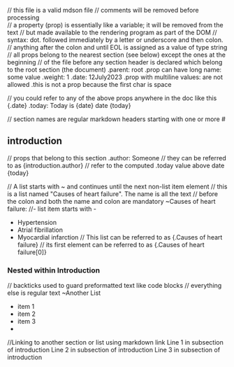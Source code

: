 // this file is a valid mdson file
// comments will be removed before processing	
// a property (prop) is essentially like a variable; it will be removed from the text
// but made available to the rendering program as part of the DOM
// syntax: dot. followed immediately by a letter or underscore and then colon.
// anything after the colon and until EOL is assigned as a value of type string
// all props belong to the nearest section (see below) except the ones at the beginning
// of the file before any section header is declared which belong to the root section (the document)
.parent: root 
.prop can have long name: some value
.weight: 1
.date: 12July2023
.prop with multiline values: are not allowed
 .this is not a prop because the first char is space

// you could refer to any of the above props anywhere in the doc like this {.date}
.today: Today is {date}
date {today}

// section names are regular markdown headers starting with one or more #
## introduction
// props that belong to this section
.author: Someone
// they can be referred to as {introduction.author}
// refer to the computed .today value above
date {today}

// A list starts with ~ and continues until the next non-list item element 
// this is a list named "Causes of heart failure". The name is all the text
// before the colon and both the name and colon are mandatory
~Causes of heart failure:
//- list item starts with -
- Hypertension
- Atrial fibrillation
- Myocardial infarction
// This list can be referred to as {.Causes of heart failure}
// its first element can be referred to as {.Causes of heart failure[0]}

### Nested within Introduction
// backticks used to guard preformatted text like code blocks 
// everything else is regular text
~Another List
- item 1
- item 2
- item 3
- 
//Linking to another section or list using markdown link []()
Line 1 in subsection of introduction
Line 2 in subsection of introduction
Line 3 in subsection of introduction


